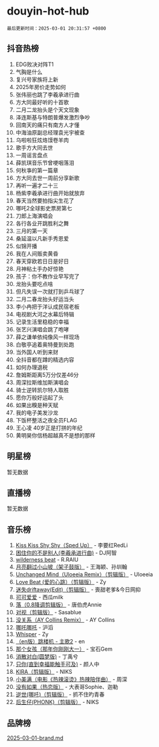 # douyin-hot-hub

`最后更新时间：2025-03-01 20:31:57 +0800`

## 抖音热榜

1. EDG败决对阵T1
1. 气胸是什么
1. 复兴号家族将上新
1. 2025年房价走势如何
1. 张伟丽也跳了李羲承进行曲
1. 方大同最好听的十首歌
1. 二月二龙抬头是个天文现象
1. 泽连斯基与特朗普爆发激烈争吵
1. 回南天的痛只有南方人才懂
1. 中海油原副总经理袁光宇被查
1. 乌啦啦狂炫烙馍卷羊肉
1. 歌手方大同去世
1. 一周谣言盘点
1. 薛凯琪音乐节曾哽咽落泪
1. 何秋亊的第一篇章
1. 方大同去世一周前分享新歌
1. 再听一遍才二十三
1. 杨紫李羲承进行曲开始就放弃
1. 春天当然要拍指尖生花了
1. 哪吒2全球影史票房第七
1. 刀郎上海演唱会
1. 各行各业开跳胜利之舞
1. 三月的第一天
1. 桑延温以凡新手秀恩爱
1. 似锦开播
1. 我在人间贩卖黄昏
1. 春天穿欧若日日是好日
1. 月神粘土手办好惊艳
1. 孩子：你不教作业早写完了
1. 龙抬头要吃点啥
1. 但凡失误一次就打到乒乓球了
1. 二月二春龙抬头好运当头
1. 李小冉把于洋认成民宿老板
1. 电视剧大河之水幕后特辑
1. 记录生活里稳稳的幸福
1. 张艺兴演唱会跳了咆哮
1. 薛之谦单依纯像风一样现场
1. 白敬亭追着奥特曼到处跑
1. 当外国人听到来财
1. 全抖音都在蹲的精选内容
1. 如何办理退税
1. 詹姆斯距离5万分仅差46分
1. 周深拉斯维加斯演唱会
1. 骑士逆转凯尔特人取胜
1. 愿你万般好运起了头
1. 如果出糗是种天赋
1. 我的电子美发沙龙
1. 下饭杯整活之夜全员FLAG
1. 王心凌 40岁正是打拼的年纪
1. 黄明昊你信杨超越真不是想的那样

## 明星榜

暂无数据

## 直播榜

暂无数据

## 音乐榜

1. [Kiss Kiss Shy Shy（Sped Up）](https://sf5-hl-cdn-tos.douyinstatic.com/obj/tos-cn-ve-2774/oYpXDAeGgQK0zfPaji7iKUixpCXFGILeLGmvYA) - 李要红RedLi
1. [困住你的不是别人(李羲承进行曲)](https://sf3-cdn-tos.douyinstatic.com/obj/tos-cn-ve-2774/okWrrVL1iQGZbfHVeCPAe7IaerYfM2jEQi5mNI) - DJ阿智
1. [wilderness beat](https://sf3-cdn-tos.douyinstatic.com/obj/tos-cn-ve-2774/o0oBmODSFCpfFdLRGzAAFC2ah9AIMEQfAOueVE) - R.RAIU
1. [月亮翻过小山坡（架子鼓版）](https://sf3-cdn-tos.douyinstatic.com/obj/tos-cn-ve-2774/oMNeN2LYSVP6MMtoAQFGfeQDeftQqYPEErIl8Y) - 王海颖、孙圳翰
1. [Unchanged Mind（Uloeeia Remix）（剪辑版）](https://sf5-hl-cdn-tos.douyinstatic.com/obj/tos-cn-ve-2774/oIHYu1YfsziJqmggAqBsXOiiI2Y1QB6I61RsMW) - Uloeeia
1. [Love Beat  (爱的心跳）（剪辑版）](https://sf3-cdn-tos.douyinstatic.com/obj/tos-cn-ve-2774/oUlARwvEINIisZ9nCnKMZiYFGfCCYLtDADDBge) - Zy
1. [迷失driftaway(Edit)（剪辑版）](https://sf5-hl-cdn-tos.douyinstatic.com/obj/tos-cn-ve-2774/ogaa1xGNeFO6FCaMgO8PzzAceEI4fBLDMi15H3) - 喪甜老爹&今日网抑
1. [可可爱爱](https://sf5-hl-cdn-tos.douyinstatic.com/obj/tos-cn-ve-2774/0deb1e75aea643b9927ba26aaafa29dd) - 西瓜milk
1. [落（0.8降调剪辑版）](https://sf3-cdn-tos.douyinstatic.com/obj/tos-cn-ve-2774/ociN0WUv3APijBYr6DUmAHmdkZ5MjM6gIF3iA) - 唐伯虎Annie
1. [对视（剪辑版）](https://sf3-cdn-tos.douyinstatic.com/obj/tos-cn-ve-2774/ogKtIhiB0WfAa18F9z3uWODMtZi2ysB1VuAIsQ) - Sasablue
1. [没关系（AY Collins Remix）](https://sf3-cdn-tos.douyinstatic.com/obj/tos-cn-ve-2774/oIBbI5Ghw4zdUCQMJrDEFaAQilZP3EIDSi7MW) - AY Collins
1. [哪吒哪吒](https://sf5-hl-cdn-tos.douyinstatic.com/obj/tos-cn-ve-2774/oUkQCgCDnBanFehFEFQDxCQntAOIfp9gyZYFVo) - 沪滔
1. [Whisper](https://sf5-hl-cdn-tos.douyinstatic.com/obj/tos-cn-ve-2774/oEeYKDxIDCFuArkftgkGqCnG7xZtRC2rEMKBQi) - Zy
1. [（en版）跳楼机 - 主歌2](https://sf3-cdn-tos.douyinstatic.com/obj/tos-cn-ve-2774/oklN6GvgQ2L8DpPeaAGf1gPeyKzjXFwHIwoCZv) - en
1. [那个女孩（那年你刚刚大一）](https://sf3-cdn-tos.douyinstatic.com/obj/tos-cn-ve-2774/o4IZw7TlivwiBBBMA2rIgWrGNIrjFroh6bPqQ) - 宝石Gem
1. [消散对白(圆梦版)](https://sf3-cdn-tos.douyinstatic.com/obj/tos-cn-ve-2774/og4jB5I5IizzoZVAAAzWgBMAsMDWoArfwBOiFs) - 丁禹兮
1. [只你(直到幸福能触手可及)](https://sf3-cdn-tos.douyinstatic.com/obj/tos-cn-ve-2774/o0lBkRDzFTeaVSUz3ZZSCBVtZ5DIMQGfgmEAuE) - 颜人中
1. [KIRA（剪辑版）](https://sf3-cdn-tos.douyinstatic.com/obj/tos-cn-ve-2774/o0Bq3TvdHqOfzihWrHyABMociuMA3Inwsbx9Wi) - NIKS
1. [小美满（电影《热辣滚烫》热辣陪伴曲）](https://sf5-hl-cdn-tos.douyinstatic.com/obj/tos-cn-ve-2774/o0GAn2lSgfZIDUgtevCGDQYnFg4CwnrBaxbTZL) - 周深
1. [没有如果（热恋版）](https://sf3-cdn-tos.douyinstatic.com/obj/tos-cn-ve-2774/o4iETqbxIThtCXlBeV0DfAhZsbCFGhagYupnMx) - 大表哥Sophie、迦勒
1. [逆世(哪吒)（剪辑版）](https://sf3-cdn-tos.douyinstatic.com/obj/tos-cn-ve-2774/oMIEZAfEogrLnzfDWMBiZKCWuXIUFLtRDsOFWs) - 抓不住旳青春
1. [后生仔(PHONK)（剪辑版）](https://sf3-cdn-tos.douyinstatic.com/obj/tos-cn-ve-2774/o0TzmfumdQAJ1aGG9F5LfTXIYeGcqYKRPAeFdJ) - NIKS

## 品牌榜

[2025-03-01-brand.md](2025-03-01-brand.md)
